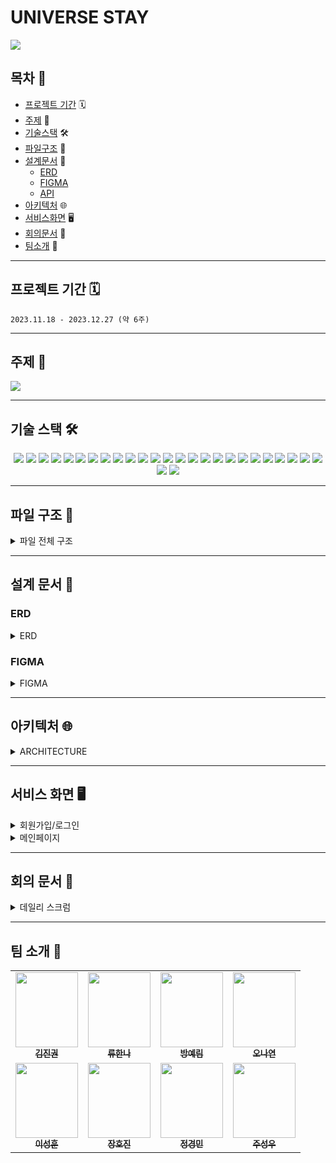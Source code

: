 # UNIVERSE STAY
<img src="https://github.com/GeumZzoks/universeStay/assets/105831341/91b1c18c-3dec-4138-8ad2-d7c5a1403db4">

## 목차 📜
 * [프로젝트 기간](#프로젝트기간) 🗓️
 * [주제](#주제) 📍
 * [기술스택](#기술스택) 🛠️ 
 * [파일구조](#파일구조) 💾
 * [설계문서](#설계문서) 📑
   * [ERD](#ERD)
   * [FIGMA](#FIGMA)
   * [API](#API)
 * [아키텍처](#아키텍처) 🌐
 * [서비스화면](#서비스화면) 🖥️
 * [회의문서](#회의문서) 📝
 * [팀소개](#팀소개) 🩷

---
## 프로젝트 기간 🗓️
`2023.11.18 - 2023.12.27 (약 6주)`

---
## 주제 📍
<img src="https://github.com/GeumZzoks/universeStay/assets/105831341/76e593a7-40a6-4c19-9b14-78f569d226e4">

---
## 기술 스택 🛠️
<div align=center>

  <img src="https://img.shields.io/badge/-Java-007396?style=flat-square&logo=java&logoColor=white">
  <img src="https://img.shields.io/badge/spring-6DB33F?style=flat-square&logo=spring&logoColor=white">
  <img src="https://img.shields.io/badge/-Notion-000000?style=flat-square&logo=notion&logoColor=white">
  <img src="https://img.shields.io/badge/-Figma-F24E1E?style=flat-square&logo=figma&logoColor=white">
  <img src="https://img.shields.io/badge/-IntelliJ_IDEA-000000?style=flat-square&logo=intellij-idea&logoColor=white">
  <img src="https://img.shields.io/badge/-VSCode-007ACC?style=flat-square&logo=visual-studio-code&logoColor=white">
  <img src="https://img.shields.io/badge/-MySQL-4479A1?style=flat-square&logo=mysql&logoColor=white">
  <img src="https://img.shields.io/badge/-WebSocket-00BFFF?style=flat-square">
  <img src="https://img.shields.io/badge/-Stomp-008000?style=flat-square">
  <img src="https://img.shields.io/badge/-AWS_EC2-232F3E?style=flat-square&logo=amazon-aws&logoColor=white">
  <img src="https://img.shields.io/badge/-AWS_S3-569A31?style=flat-square&logo=amazon-s3&logoColor=white">
  <img src="https://img.shields.io/badge/-Lambda-FF9900?style=flat-square">
  <img src="https://img.shields.io/badge/apache tomcat-F8DC75?style=flat-square&logo=apachetomcat&logoColor=white">
  <img src="https://img.shields.io/badge/html5-E34F26?style=flat-square&logo=html5&logoColor=white"> 
  <img src="https://img.shields.io/badge/css-1572B6?style=flat-square&logo=css3&logoColor=white"> 
  <img src="https://img.shields.io/badge/javascript-F7DF1E?style=flat-square&logo=javascript&logoColor=black"> 
  <img src="https://img.shields.io/badge/jquery-0769AD?style=flat-square&logo=jquery&logoColor=white">
  <img src="https://img.shields.io/badge/github-181717?style=flat-square&logo=github&logoColor=white">
  <img src="https://img.shields.io/badge/git-F05032?style=flat-square&logo=git&logoColor=white">
  <img src="https://img.shields.io/badge/apachemaven-C71A36?style=flat-square&logo=apachemaven&logoColor=white">
  <img src="https://img.shields.io/badge/mybatis-000000?style=flat-square&logo=mybatis&logoColor=white">
  <img src="https://img.shields.io/badge/JSP-008FC7?style=flat-square&logo=JSP&logoColor=white">
  <img src="https://img.shields.io/badge/KakaoApi-FFCD00?style=flat-square&logo=Kakao&logoColor=white">
  <img src="https://img.shields.io/badge/GoogleApi-4285F4?style=flat-square&logo=Google&logoColor=white">
  <img src="https://img.shields.io/badge/Spring Quartz-6DB33F?style=flat-square&logo=springquartz&logoColor=white">
  <img src="https://img.shields.io/badge/amazonaws-232F3E?style=flat-square&logo=amazonaws&logoColor=white">
  <img src="https://img.shields.io/badge/discord-5865F2?style=flat-square&logo=Discord&logoColor=white">
</div>


---
## 파일 구조 💾
<details>
<summary>파일 전체 구조</summary>
<div markdown="1">

```
📦src
 ┣ 📂main
 ┃ ┣ 📂java
 ┃ ┃ ┗ 📂com
 ┃ ┃ ┃ ┗ 📂universestay
 ┃ ┃ ┃ ┃ ┗ 📂project
 ┃ ┃ ┃ ┃ ┃ ┣ 📂admin
 ┃ ┃ ┃ ┃ ┃ ┃ ┣ 📂controller
 ┃ ┃ ┃ ┃ ┃ ┃ ┃ ┣ 📜CouponController.java
 ┃ ┃ ┃ ┃ ┃ ┃ ┃ ┣ 📜DashBoardController.java
 ┃ ┃ ┃ ┃ ┃ ┃ ┃ ┣ 📜EventController.java
 ┃ ┃ ┃ ┃ ┃ ┃ ┃ ┣ 📜HostingManagementController.java
 ┃ ┃ ┃ ┃ ┃ ┃ ┃ ┣ 📜LoginController.java
 ┃ ┃ ┃ ┃ ┃ ┃ ┃ ┣ 📜NoticeController.java
 ┃ ┃ ┃ ┃ ┃ ┃ ┃ ┣ 📜RegisterController.java
 ┃ ┃ ┃ ┃ ┃ ┃ ┃ ┗ 📜UserManagementController.java
 ┃ ┃ ┃ ┃ ┃ ┃ ┣ 📂dao
 ┃ ┃ ┃ ┃ ┃ ┃ ┃ ┣ 📜CouponDao.java
 ┃ ┃ ┃ ┃ ┃ ┃ ┃ ┣ 📜CouponDaoImpl.java
 ┃ ┃ ┃ ┃ ┃ ┃ ┃ ┣ 📜DashBoardDao.java
 ┃ ┃ ┃ ┃ ┃ ┃ ┃ ┣ 📜DashBoardDaoImpl.java
 ┃ ┃ ┃ ┃ ┃ ┃ ┃ ┣ 📜EventDao.java
 ┃ ┃ ┃ ┃ ┃ ┃ ┃ ┣ 📜EventDaoImpl.java
 ┃ ┃ ┃ ┃ ┃ ┃ ┃ ┣ 📜HostingManagementDao.java
 ┃ ┃ ┃ ┃ ┃ ┃ ┃ ┣ 📜HostingManagementDaoImpl.java
 ┃ ┃ ┃ ┃ ┃ ┃ ┃ ┣ 📜LoginAdminDao.java
 ┃ ┃ ┃ ┃ ┃ ┃ ┃ ┣ 📜LoginAdminDaoImpl.java
 ┃ ┃ ┃ ┃ ┃ ┃ ┃ ┣ 📜NoticeDao.java
 ┃ ┃ ┃ ┃ ┃ ┃ ┃ ┣ 📜NoticeDaoImpl.java
 ┃ ┃ ┃ ┃ ┃ ┃ ┃ ┣ 📜RegisterDao.java
 ┃ ┃ ┃ ┃ ┃ ┃ ┃ ┣ 📜RegisterDaoImpl.java
 ┃ ┃ ┃ ┃ ┃ ┃ ┃ ┣ 📜ReservationToEmailJobDao.java
 ┃ ┃ ┃ ┃ ┃ ┃ ┃ ┣ 📜ReservationToEmailJobDaoImpl.java
 ┃ ┃ ┃ ┃ ┃ ┃ ┃ ┣ 📜UserManagementDao.java
 ┃ ┃ ┃ ┃ ┃ ┃ ┃ ┗ 📜UserManagementDaoImpl.java
 ┃ ┃ ┃ ┃ ┃ ┃ ┣ 📂dto
 ┃ ┃ ┃ ┃ ┃ ┃ ┃ ┣ 📜AdminDto.java
 ┃ ┃ ┃ ┃ ┃ ┃ ┃ ┣ 📜CouponDto.java
 ┃ ┃ ┃ ┃ ┃ ┃ ┃ ┣ 📜EventDto.java
 ┃ ┃ ┃ ┃ ┃ ┃ ┃ ┣ 📜EventImgDto.java
 ┃ ┃ ┃ ┃ ┃ ┃ ┃ ┣ 📜HostingManagementDto.java
 ┃ ┃ ┃ ┃ ┃ ┃ ┃ ┣ 📜NoticeDto.java
 ┃ ┃ ┃ ┃ ┃ ┃ ┃ ┣ 📜NoticePageHandler.java
 ┃ ┃ ┃ ┃ ┃ ┃ ┃ ┗ 📜ReplyDto.java
 ┃ ┃ ┃ ┃ ┃ ┃ ┗ 📂service
 ┃ ┃ ┃ ┃ ┃ ┃ ┃ ┣ 📜ChangeBookingStatusJob.java
 ┃ ┃ ┃ ┃ ┃ ┃ ┃ ┣ 📜CouponService.java
 ┃ ┃ ┃ ┃ ┃ ┃ ┃ ┣ 📜CouponServiceImpl.java
 ┃ ┃ ┃ ┃ ┃ ┃ ┃ ┣ 📜DashBoardService.java
 ┃ ┃ ┃ ┃ ┃ ┃ ┃ ┣ 📜DashBoardServiceImpl.java
 ┃ ┃ ┃ ┃ ┃ ┃ ┃ ┣ 📜EventService.java
 ┃ ┃ ┃ ┃ ┃ ┃ ┃ ┣ 📜EventServiceImpl.java
 ┃ ┃ ┃ ┃ ┃ ┃ ┃ ┣ 📜HostingManagementService.java
 ┃ ┃ ┃ ┃ ┃ ┃ ┃ ┣ 📜HostingManagementServiceImpl.java
 ┃ ┃ ┃ ┃ ┃ ┃ ┃ ┣ 📜LoginAdminService.java
 ┃ ┃ ┃ ┃ ┃ ┃ ┃ ┣ 📜LoginAdminServiceImpl.java
 ┃ ┃ ┃ ┃ ┃ ┃ ┃ ┣ 📜NoticeService.java
 ┃ ┃ ┃ ┃ ┃ ┃ ┃ ┣ 📜NoticeServiceImpl.java
 ┃ ┃ ┃ ┃ ┃ ┃ ┃ ┣ 📜RegisterService.java
 ┃ ┃ ┃ ┃ ┃ ┃ ┃ ┣ 📜RegisterServiceImpl.java
 ┃ ┃ ┃ ┃ ┃ ┃ ┃ ┣ 📜ReservationAlertService.java
 ┃ ┃ ┃ ┃ ┃ ┃ ┃ ┣ 📜ReservationAlertServiceImpl.java
 ┃ ┃ ┃ ┃ ┃ ┃ ┃ ┣ 📜ReservationToEmailJob.java
 ┃ ┃ ┃ ┃ ┃ ┃ ┃ ┣ 📜UserManagementService.java
 ┃ ┃ ┃ ┃ ┃ ┃ ┃ ┗ 📜UserManagementServiceImpl.java
 ┃ ┃ ┃ ┃ ┃ ┣ 📂chat
 ┃ ┃ ┃ ┃ ┃ ┃ ┣ 📂config
 ┃ ┃ ┃ ┃ ┃ ┃ ┃ ┗ 📜WebSocketConfig.java
 ┃ ┃ ┃ ┃ ┃ ┃ ┣ 📂controller
 ┃ ┃ ┃ ┃ ┃ ┃ ┃ ┣ 📜ChattingController.java
 ┃ ┃ ┃ ┃ ┃ ┃ ┃ ┗ 📜ChattingRoomController.java
 ┃ ┃ ┃ ┃ ┃ ┃ ┣ 📂dao
 ┃ ┃ ┃ ┃ ┃ ┃ ┃ ┣ 📜ChatMessageDao.java
 ┃ ┃ ┃ ┃ ┃ ┃ ┃ ┣ 📜ChatMessageDaoImpl.java
 ┃ ┃ ┃ ┃ ┃ ┃ ┃ ┣ 📜ChatRoomDao.java
 ┃ ┃ ┃ ┃ ┃ ┃ ┃ ┗ 📜ChatRoomDaoImpl.java
 ┃ ┃ ┃ ┃ ┃ ┃ ┗ 📂service
 ┃ ┃ ┃ ┃ ┃ ┃ ┃ ┣ 📜ChatMessageService.java
 ┃ ┃ ┃ ┃ ┃ ┃ ┃ ┣ 📜ChatMessageServiceImpl.java
 ┃ ┃ ┃ ┃ ┃ ┃ ┃ ┣ 📜ChatRoomService.java
 ┃ ┃ ┃ ┃ ┃ ┃ ┃ ┗ 📜ChatRoomServiceImpl.java
 ┃ ┃ ┃ ┃ ┃ ┣ 📂common
 ┃ ┃ ┃ ┃ ┃ ┃ ┣ 📂S3
 ┃ ┃ ┃ ┃ ┃ ┃ ┃ ┣ 📜AwsS3ImgUploaderService.java
 ┃ ┃ ┃ ┃ ┃ ┃ ┃ ┗ 📜S3Config.java
 ┃ ┃ ┃ ┃ ┃ ┃ ┣ 📂config
 ┃ ┃ ┃ ┃ ┃ ┃ ┃ ┣ 📜QuartzConfig.java
 ┃ ┃ ┃ ┃ ┃ ┃ ┃ ┗ 📜QuartzJobFactory.java
 ┃ ┃ ┃ ┃ ┃ ┃ ┣ 📂exception
 ┃ ┃ ┃ ┃ ┃ ┃ ┃ ┣ 📜CommonException.java
 ┃ ┃ ┃ ┃ ┃ ┃ ┃ ┗ 📜StatusCode.java
 ┃ ┃ ┃ ┃ ┃ ┃ ┣ 📜MainSearchCondition.java
 ┃ ┃ ┃ ┃ ┃ ┃ ┣ 📜PageHandler.java
 ┃ ┃ ┃ ┃ ┃ ┃ ┣ 📜SearchCondition.java
 ┃ ┃ ┃ ┃ ┃ ┃ ┗ 📜Uuid.java
 ┃ ┃ ┃ ┃ ┃ ┣ 📂docs
 ┃ ┃ ┃ ┃ ┃ ┃ ┣ 📜SwaggerConfig.java
 ┃ ┃ ┃ ┃ ┃ ┃ ┣ 📜SwaggerTestController.java
 ┃ ┃ ┃ ┃ ┃ ┃ ┗ 📜SwaggerTestModel.java
 ┃ ┃ ┃ ┃ ┃ ┣ 📂dto
 ┃ ┃ ┃ ┃ ┃ ┃ ┣ 📜AddressDto.java
 ┃ ┃ ┃ ┃ ┃ ┃ ┣ 📜AlertDto.java
 ┃ ┃ ┃ ┃ ┃ ┃ ┣ 📜AlertRuleDto.java
 ┃ ┃ ┃ ┃ ┃ ┃ ┣ 📜ChattingMessageDto.java
 ┃ ┃ ┃ ┃ ┃ ┃ ┣ 📜ChattingRoomDto.java
 ┃ ┃ ┃ ┃ ┃ ┃ ┣ 📜CommonStatusDto.java
 ┃ ┃ ┃ ┃ ┃ ┃ ┣ 📜RefundDto.java
 ┃ ┃ ┃ ┃ ┃ ┃ ┗ 📜ViewDto.java
 ┃ ┃ ┃ ┃ ┃ ┣ 📂filter
 ┃ ┃ ┃ ┃ ┃ ┃ ┣ 📜AdminFilter.java
 ┃ ┃ ┃ ┃ ┃ ┃ ┗ 📜UserFilter.java
 ┃ ┃ ┃ ┃ ┃ ┣ 📂inquiry
 ┃ ┃ ┃ ┃ ┃ ┃ ┣ 📂controller
 ┃ ┃ ┃ ┃ ┃ ┃ ┃ ┣ 📜AdminInquiryController.java
 ┃ ┃ ┃ ┃ ┃ ┃ ┃ ┣ 📜InquiryChattingController.java
 ┃ ┃ ┃ ┃ ┃ ┃ ┃ ┗ 📜UserInquiryController.java
 ┃ ┃ ┃ ┃ ┃ ┃ ┣ 📂dao
 ┃ ┃ ┃ ┃ ┃ ┃ ┃ ┣ 📜AdminInquiryDao.java
 ┃ ┃ ┃ ┃ ┃ ┃ ┃ ┣ 📜AdminInquiryDaoImpl.java
 ┃ ┃ ┃ ┃ ┃ ┃ ┃ ┣ 📜UserInquiryDao.java
 ┃ ┃ ┃ ┃ ┃ ┃ ┃ ┗ 📜UserInquiryDaoImpl.java
 ┃ ┃ ┃ ┃ ┃ ┃ ┣ 📂dto
 ┃ ┃ ┃ ┃ ┃ ┃ ┃ ┣ 📜InquiryChattingMessageDto.java
 ┃ ┃ ┃ ┃ ┃ ┃ ┃ ┗ 📜InquiryChattingRoomDto.java
 ┃ ┃ ┃ ┃ ┃ ┃ ┗ 📂service
 ┃ ┃ ┃ ┃ ┃ ┃ ┃ ┣ 📜AdminInquiryService.java
 ┃ ┃ ┃ ┃ ┃ ┃ ┃ ┣ 📜AdminInquiryServiceImpl.java
 ┃ ┃ ┃ ┃ ┃ ┃ ┃ ┣ 📜UserInquiryService.java
 ┃ ┃ ┃ ┃ ┃ ┃ ┃ ┗ 📜UserInquiryServiceImpl.java
 ┃ ┃ ┃ ┃ ┃ ┣ 📂main
 ┃ ┃ ┃ ┃ ┃ ┃ ┗ 📂controller
 ┃ ┃ ┃ ┃ ┃ ┃ ┃ ┣ 📜MainController.java
 ┃ ┃ ┃ ┃ ┃ ┃ ┃ ┣ 📜MainEventController.java
 ┃ ┃ ┃ ┃ ┃ ┃ ┃ ┗ 📜MainNoticeController.java
 ┃ ┃ ┃ ┃ ┃ ┣ 📂oauth
 ┃ ┃ ┃ ┃ ┃ ┃ ┣ 📂common
 ┃ ┃ ┃ ┃ ┃ ┃ ┃ ┗ 📜MsgEntity.java
 ┃ ┃ ┃ ┃ ┃ ┃ ┣ 📂controller
 ┃ ┃ ┃ ┃ ┃ ┃ ┃ ┗ 📜OauthLoginController.java
 ┃ ┃ ┃ ┃ ┃ ┃ ┣ 📂dto
 ┃ ┃ ┃ ┃ ┃ ┃ ┃ ┣ 📂google
 ┃ ┃ ┃ ┃ ┃ ┃ ┃ ┃ ┣ 📜GoogleInfResponseDto.java
 ┃ ┃ ┃ ┃ ┃ ┃ ┃ ┃ ┣ 📜GoogleRequestDto.java
 ┃ ┃ ┃ ┃ ┃ ┃ ┃ ┃ ┗ 📜GoogleResponseDto.java
 ┃ ┃ ┃ ┃ ┃ ┃ ┃ ┗ 📂kakao
 ┃ ┃ ┃ ┃ ┃ ┃ ┃ ┃ ┗ 📜KakaoDTO.java
 ┃ ┃ ┃ ┃ ┃ ┃ ┗ 📂service
 ┃ ┃ ┃ ┃ ┃ ┃ ┃ ┣ 📜GoogleLoginService.java
 ┃ ┃ ┃ ┃ ┃ ┃ ┃ ┗ 📜KakaoLoginService.java
 ┃ ┃ ┃ ┃ ┃ ┣ 📂payment
 ┃ ┃ ┃ ┃ ┃ ┃ ┣ 📂controller
 ┃ ┃ ┃ ┃ ┃ ┃ ┃ ┗ 📜PaymentController.java
 ┃ ┃ ┃ ┃ ┃ ┃ ┣ 📂dao
 ┃ ┃ ┃ ┃ ┃ ┃ ┃ ┣ 📜PaymentDao.java
 ┃ ┃ ┃ ┃ ┃ ┃ ┃ ┗ 📜PaymentDaoImpl.java
 ┃ ┃ ┃ ┃ ┃ ┃ ┣ 📂dto
 ┃ ┃ ┃ ┃ ┃ ┃ ┃ ┗ 📜PaymentDto.java
 ┃ ┃ ┃ ┃ ┃ ┃ ┗ 📂service
 ┃ ┃ ┃ ┃ ┃ ┃ ┃ ┣ 📜PaymentService.java
 ┃ ┃ ┃ ┃ ┃ ┃ ┃ ┗ 📜PaymentServiceImpl.java
 ┃ ┃ ┃ ┃ ┃ ┣ 📂review
 ┃ ┃ ┃ ┃ ┃ ┃ ┣ 📂controller
 ┃ ┃ ┃ ┃ ┃ ┃ ┃ ┗ 📜RoomReviewController.java
 ┃ ┃ ┃ ┃ ┃ ┃ ┣ 📂dao
 ┃ ┃ ┃ ┃ ┃ ┃ ┃ ┣ 📜RoomReviewDao.java
 ┃ ┃ ┃ ┃ ┃ ┃ ┃ ┗ 📜RoomReviewDaoImpl.java
 ┃ ┃ ┃ ┃ ┃ ┃ ┣ 📂dto
 ┃ ┃ ┃ ┃ ┃ ┃ ┃ ┗ 📜RoomReviewDto.java
 ┃ ┃ ┃ ┃ ┃ ┃ ┗ 📂service
 ┃ ┃ ┃ ┃ ┃ ┃ ┃ ┣ 📜RoomReviewService.java
 ┃ ┃ ┃ ┃ ┃ ┃ ┃ ┗ 📜RoomReviewServiceImpl.java
 ┃ ┃ ┃ ┃ ┃ ┣ 📂room
 ┃ ┃ ┃ ┃ ┃ ┃ ┣ 📂controller
 ┃ ┃ ┃ ┃ ┃ ┃ ┃ ┣ 📜BookingRoomController.java
 ┃ ┃ ┃ ┃ ┃ ┃ ┃ ┗ 📜RoomController.java
 ┃ ┃ ┃ ┃ ┃ ┃ ┣ 📂dao
 ┃ ┃ ┃ ┃ ┃ ┃ ┃ ┣ 📜BookDao.java
 ┃ ┃ ┃ ┃ ┃ ┃ ┃ ┣ 📜BookDaoImpl.java
 ┃ ┃ ┃ ┃ ┃ ┃ ┃ ┣ 📜RoomAmenityDao.java
 ┃ ┃ ┃ ┃ ┃ ┃ ┃ ┣ 📜RoomAmenityDaoImpl.java
 ┃ ┃ ┃ ┃ ┃ ┃ ┃ ┣ 📜RoomDao.java
 ┃ ┃ ┃ ┃ ┃ ┃ ┃ ┣ 📜RoomDaoImpl.java
 ┃ ┃ ┃ ┃ ┃ ┃ ┃ ┣ 📜RoomViewDao.java
 ┃ ┃ ┃ ┃ ┃ ┃ ┃ ┗ 📜RoomViewDaoImpl.java
 ┃ ┃ ┃ ┃ ┃ ┃ ┣ 📂dto
 ┃ ┃ ┃ ┃ ┃ ┃ ┃ ┣ 📜RoomAmenityDto.java
 ┃ ┃ ┃ ┃ ┃ ┃ ┃ ┣ 📜RoomDto.java
 ┃ ┃ ┃ ┃ ┃ ┃ ┃ ┣ 📜RoomImgDto.java
 ┃ ┃ ┃ ┃ ┃ ┃ ┃ ┣ 📜RoomManagementDto.java
 ┃ ┃ ┃ ┃ ┃ ┃ ┃ ┣ 📜RoomPhotoDto.java
 ┃ ┃ ┃ ┃ ┃ ┃ ┃ ┣ 📜RoomViewDto.java
 ┃ ┃ ┃ ┃ ┃ ┃ ┃ ┗ 📜SendEmailBookInfoDto.java
 ┃ ┃ ┃ ┃ ┃ ┃ ┗ 📂service
 ┃ ┃ ┃ ┃ ┃ ┃ ┃ ┣ 📜BookService.java
 ┃ ┃ ┃ ┃ ┃ ┃ ┃ ┣ 📜BookServiceImpl.java
 ┃ ┃ ┃ ┃ ┃ ┃ ┃ ┣ 📜BookShareMailSendService.java
 ┃ ┃ ┃ ┃ ┃ ┃ ┃ ┣ 📜RoomAmenityService.java
 ┃ ┃ ┃ ┃ ┃ ┃ ┃ ┣ 📜RoomAmenityServiceImpl.java
 ┃ ┃ ┃ ┃ ┃ ┃ ┃ ┣ 📜RoomService.java
 ┃ ┃ ┃ ┃ ┃ ┃ ┃ ┣ 📜RoomServiceImpl.java
 ┃ ┃ ┃ ┃ ┃ ┃ ┃ ┣ 📜RoomViewService.java
 ┃ ┃ ┃ ┃ ┃ ┃ ┃ ┗ 📜RoomViewServiceImpl.java
 ┃ ┃ ┃ ┃ ┃ ┗ 📂user
 ┃ ┃ ┃ ┃ ┃ ┃ ┣ 📂config
 ┃ ┃ ┃ ┃ ┃ ┃ ┣ 📂controller
 ┃ ┃ ┃ ┃ ┃ ┃ ┃ ┣ 📜HostBookingManagementController.java
 ┃ ┃ ┃ ┃ ┃ ┃ ┃ ┣ 📜JoinController.java
 ┃ ┃ ┃ ┃ ┃ ┃ ┃ ┣ 📜MyBookingController.java
 ┃ ┃ ┃ ┃ ┃ ┃ ┃ ┣ 📜UserCouponController.java
 ┃ ┃ ┃ ┃ ┃ ┃ ┃ ┣ 📜UserInfoController.java
 ┃ ┃ ┃ ┃ ┃ ┃ ┃ ┣ 📜UserInquiryController.java
 ┃ ┃ ┃ ┃ ┃ ┃ ┃ ┣ 📜UserLoginController.java
 ┃ ┃ ┃ ┃ ┃ ┃ ┃ ┣ 📜UserLogoutController.java
 ┃ ┃ ┃ ┃ ┃ ┃ ┃ ┣ 📜UserWithdrawalController.java
 ┃ ┃ ┃ ┃ ┃ ┃ ┃ ┗ 📜WishListController.java
 ┃ ┃ ┃ ┃ ┃ ┃ ┣ 📂dao
 ┃ ┃ ┃ ┃ ┃ ┃ ┃ ┣ 📜HostBookingManagementDao.java
 ┃ ┃ ┃ ┃ ┃ ┃ ┃ ┣ 📜HostBookingManagementDaoImpl.java
 ┃ ┃ ┃ ┃ ┃ ┃ ┃ ┣ 📜MyBookingDao.java
 ┃ ┃ ┃ ┃ ┃ ┃ ┃ ┣ 📜MyBookingDaoImpl.java
 ┃ ┃ ┃ ┃ ┃ ┃ ┃ ┣ 📜ProfileImgDao.java
 ┃ ┃ ┃ ┃ ┃ ┃ ┃ ┣ 📜ProfileImgDaoImpl.java
 ┃ ┃ ┃ ┃ ┃ ┃ ┃ ┣ 📜UserCouponDao.java
 ┃ ┃ ┃ ┃ ┃ ┃ ┃ ┣ 📜UserCouponDaoImpl.java
 ┃ ┃ ┃ ┃ ┃ ┃ ┃ ┣ 📜UserInfoDao.java
 ┃ ┃ ┃ ┃ ┃ ┃ ┃ ┣ 📜UserInfoDaoImpl.java
 ┃ ┃ ┃ ┃ ┃ ┃ ┃ ┣ 📜UserJoinDao.java
 ┃ ┃ ┃ ┃ ┃ ┃ ┃ ┣ 📜UserJoinDaoImpl.java
 ┃ ┃ ┃ ┃ ┃ ┃ ┃ ┣ 📜UserLoginDao.java
 ┃ ┃ ┃ ┃ ┃ ┃ ┃ ┣ 📜UserLoginDaoImpl.java
 ┃ ┃ ┃ ┃ ┃ ┃ ┃ ┣ 📜UserWithdrawalDao.java
 ┃ ┃ ┃ ┃ ┃ ┃ ┃ ┣ 📜UserWithdrawalDaoImpl.java
 ┃ ┃ ┃ ┃ ┃ ┃ ┃ ┣ 📜WishListDao.java
 ┃ ┃ ┃ ┃ ┃ ┃ ┃ ┗ 📜WishListDaoImpl.java
 ┃ ┃ ┃ ┃ ┃ ┃ ┣ 📂dto
 ┃ ┃ ┃ ┃ ┃ ┃ ┃ ┣ 📜BookingDto.java
 ┃ ┃ ┃ ┃ ┃ ┃ ┃ ┣ 📜CardDto.java
 ┃ ┃ ┃ ┃ ┃ ┃ ┃ ┣ 📜OAuthDto.java
 ┃ ┃ ┃ ┃ ┃ ┃ ┃ ┣ 📜ProfileImgDto.java
 ┃ ┃ ┃ ┃ ┃ ┃ ┃ ┣ 📜UserCouponDto.java
 ┃ ┃ ┃ ┃ ┃ ┃ ┃ ┣ 📜UserDto.java
 ┃ ┃ ┃ ┃ ┃ ┃ ┃ ┗ 📜WishListDto.java
 ┃ ┃ ┃ ┃ ┃ ┃ ┗ 📂service
 ┃ ┃ ┃ ┃ ┃ ┃ ┃ ┣ 📜HostBookingManagementService.java
 ┃ ┃ ┃ ┃ ┃ ┃ ┃ ┣ 📜HostBookingManagementServiceImpl.java
 ┃ ┃ ┃ ┃ ┃ ┃ ┃ ┣ 📜JoinService.java
 ┃ ┃ ┃ ┃ ┃ ┃ ┃ ┣ 📜JoinServiceImpl.java
 ┃ ┃ ┃ ┃ ┃ ┃ ┃ ┣ 📜MailSendService.java
 ┃ ┃ ┃ ┃ ┃ ┃ ┃ ┣ 📜MyBookingService.java
 ┃ ┃ ┃ ┃ ┃ ┃ ┃ ┣ 📜MyBookingServiceImpl.java
 ┃ ┃ ┃ ┃ ┃ ┃ ┃ ┣ 📜PasswordEncryption.java
 ┃ ┃ ┃ ┃ ┃ ┃ ┃ ┣ 📜ProfileImgService.java
 ┃ ┃ ┃ ┃ ┃ ┃ ┃ ┣ 📜ProfileImgServiceImpl.java
 ┃ ┃ ┃ ┃ ┃ ┃ ┃ ┣ 📜RedisUtil.java
 ┃ ┃ ┃ ┃ ┃ ┃ ┃ ┣ 📜UserCouponService.java
 ┃ ┃ ┃ ┃ ┃ ┃ ┃ ┣ 📜UserCouponServiceImpl.java
 ┃ ┃ ┃ ┃ ┃ ┃ ┃ ┣ 📜UserInfoService.java
 ┃ ┃ ┃ ┃ ┃ ┃ ┃ ┣ 📜UserInfoServiceImpl.java
 ┃ ┃ ┃ ┃ ┃ ┃ ┃ ┣ 📜UserLoginService.java
 ┃ ┃ ┃ ┃ ┃ ┃ ┃ ┣ 📜UserLoginServiceImpl.java
 ┃ ┃ ┃ ┃ ┃ ┃ ┃ ┣ 📜UserWithdrawalService.java
 ┃ ┃ ┃ ┃ ┃ ┃ ┃ ┣ 📜UserWithdrawalServiceImpl.java
 ┃ ┃ ┃ ┃ ┃ ┃ ┃ ┣ 📜WishListService.java
 ┃ ┃ ┃ ┃ ┃ ┃ ┃ ┗ 📜WishListServiceImpl.java
 ┃ ┣ 📂resources
 ┃ ┃ ┣ 📂config
 ┃ ┃ ┃ ┣ 📜env.properties
 ┃ ┃ ┃ ┗ 📜oauth.properties
 ┃ ┃ ┣ 📂mybatis
 ┃ ┃ ┃ ┣ 📂mapper
 ┃ ┃ ┃ ┃ ┣ 📂admin
 ┃ ┃ ┃ ┃ ┃ ┣ 📜EventMapper.xml
 ┃ ┃ ┃ ┃ ┃ ┣ 📜HostingManagementMapper.xml
 ┃ ┃ ┃ ┃ ┃ ┣ 📜couponMapper.xml
 ┃ ┃ ┃ ┃ ┃ ┣ 📜dashBoardMapper.xml
 ┃ ┃ ┃ ┃ ┃ ┣ 📜loginMapper.xml
 ┃ ┃ ┃ ┃ ┃ ┣ 📜noticeMapper.xml
 ┃ ┃ ┃ ┃ ┃ ┣ 📜registerMapper.xml
 ┃ ┃ ┃ ┃ ┃ ┣ 📜reservationToEmailJobMapper.xml
 ┃ ┃ ┃ ┃ ┃ ┗ 📜userManagementMapper.xml
 ┃ ┃ ┃ ┃ ┣ 📂chat
 ┃ ┃ ┃ ┃ ┃ ┣ 📜chatMessageMapper.xml
 ┃ ┃ ┃ ┃ ┃ ┗ 📜chatRoomMapper.xml
 ┃ ┃ ┃ ┃ ┣ 📂inquiry
 ┃ ┃ ┃ ┃ ┃ ┣ 📜AdminInquiryMapper.xml
 ┃ ┃ ┃ ┃ ┃ ┗ 📜UserInquiryMapper.xml
 ┃ ┃ ┃ ┃ ┣ 📂payment
 ┃ ┃ ┃ ┃ ┃ ┗ 📜paymentMapper.xml
 ┃ ┃ ┃ ┃ ┣ 📂review
 ┃ ┃ ┃ ┃ ┃ ┗ 📜roomReviewMapper.xml
 ┃ ┃ ┃ ┃ ┣ 📂room
 ┃ ┃ ┃ ┃ ┃ ┣ 📜bookRoomMapper.xml
 ┃ ┃ ┃ ┃ ┃ ┣ 📜roomAmenityMapper.xml
 ┃ ┃ ┃ ┃ ┃ ┣ 📜roomMapper.xml
 ┃ ┃ ┃ ┃ ┃ ┗ 📜roomViewMapper.xml
 ┃ ┃ ┃ ┃ ┗ 📂user
 ┃ ┃ ┃ ┃ ┃ ┣ 📜UserJoinMapper.xml
 ┃ ┃ ┃ ┃ ┃ ┣ 📜hostBookingManagementMapper.xml
 ┃ ┃ ┃ ┃ ┃ ┣ 📜myBookingMapper.xml
 ┃ ┃ ┃ ┃ ┃ ┣ 📜profileImgUploadMapper.xml
 ┃ ┃ ┃ ┃ ┃ ┣ 📜userCouponMapper.xml
 ┃ ┃ ┃ ┃ ┃ ┣ 📜userInfoMapper.xml
 ┃ ┃ ┃ ┃ ┃ ┣ 📜userLoginMapper.xml
 ┃ ┃ ┃ ┃ ┃ ┣ 📜userWithdrawalMapper.xml
 ┃ ┃ ┃ ┃ ┃ ┗ 📜wishListMapper.xml
 ┃ ┃ ┃ ┗ 📜mybatis-config.xml
 ┃ ┃ ┣ 📜console-appender.xml
 ┃ ┃ ┣ 📜file-error-appender.xml
 ┃ ┃ ┣ 📜file-info-appender.xml
 ┃ ┃ ┣ 📜file-warn-appender.xml
 ┃ ┃ ┣ 📜log4jdbc.log4j2.properties
 ┃ ┃ ┣ 📜logback-dev.xml
 ┃ ┃ ┣ 📜logback-prod.xml
 ┃ ┃ ┗ 📜logback.xml
 ┃ ┣ 📂webapp
 ┃ ┃ ┣ 📂WEB-INF
 ┃ ┃ ┃ ┣ 📂spring
 ┃ ┃ ┃ ┃ ┣ 📂appServlet
 ┃ ┃ ┃ ┃ ┃ ┗ 📜servlet-context.xml
 ┃ ┃ ┃ ┃ ┗ 📜root-context.xml
 ┃ ┃ ┃ ┣ 📂views
 ┃ ┃ ┃ ┃ ┣ 📂admin
 ┃ ┃ ┃ ┃ ┃ ┣ 📜coupon.jsp
 ┃ ┃ ┃ ┃ ┃ ┣ 📜dashboard.jsp
 ┃ ┃ ┃ ┃ ┃ ┣ 📜event.jsp
 ┃ ┃ ┃ ┃ ┃ ┣ 📜eventInput.jsp
 ┃ ┃ ┃ ┃ ┃ ┣ 📜eventList.jsp
 ┃ ┃ ┃ ┃ ┃ ┣ 📜eventUpdate.jsp
 ┃ ┃ ┃ ┃ ┃ ┣ 📜hostingManagement.jsp
 ┃ ┃ ┃ ┃ ┃ ┣ 📜join.jsp
 ┃ ┃ ┃ ┃ ┃ ┣ 📜loginForm.jsp
 ┃ ┃ ┃ ┃ ┃ ┣ 📜notice.jsp
 ┃ ┃ ┃ ┃ ┃ ┣ 📜noticeInput.jsp
 ┃ ┃ ┃ ┃ ┃ ┣ 📜noticeList.jsp
 ┃ ┃ ┃ ┃ ┃ ┣ 📜noticeUpdate.jsp
 ┃ ┃ ┃ ┃ ┃ ┣ 📜userInfo.jsp
 ┃ ┃ ┃ ┃ ┃ ┗ 📜userList.jsp
 ┃ ┃ ┃ ┃ ┣ 📂chatting
 ┃ ┃ ┃ ┃ ┃ ┣ 📜chattingMessageList.jsp
 ┃ ┃ ┃ ┃ ┃ ┣ 📜chattingRoomList.jsp
 ┃ ┃ ┃ ┃ ┃ ┗ 📜contact_host.jsp
 ┃ ┃ ┃ ┃ ┣ 📂common
 ┃ ┃ ┃ ┃ ┃ ┣ 📂admin
 ┃ ┃ ┃ ┃ ┃ ┃ ┣ 📜footer.jsp
 ┃ ┃ ┃ ┃ ┃ ┃ ┣ 📜header.jsp
 ┃ ┃ ┃ ┃ ┃ ┃ ┗ 📜navigation.jsp
 ┃ ┃ ┃ ┃ ┃ ┗ 📂user
 ┃ ┃ ┃ ┃ ┃ ┃ ┣ 📜footer.jsp
 ┃ ┃ ┃ ┃ ┃ ┃ ┣ 📜footerNotFix.jsp
 ┃ ┃ ┃ ┃ ┃ ┃ ┣ 📜header.jsp
 ┃ ┃ ┃ ┃ ┃ ┃ ┣ 📜hostHeader.jsp
 ┃ ┃ ┃ ┃ ┃ ┃ ┗ 📜nav.jsp
 ┃ ┃ ┃ ┃ ┣ 📂inquiry
 ┃ ┃ ┃ ┃ ┃ ┣ 📜adminInquiry.jsp
 ┃ ┃ ┃ ┃ ┃ ┣ 📜oldInquiry.jsp
 ┃ ┃ ┃ ┃ ┃ ┣ 📜oldInquiryList.jsp
 ┃ ┃ ┃ ┃ ┃ ┗ 📜userInquiry.jsp
 ┃ ┃ ┃ ┃ ┣ 📂main
 ┃ ┃ ┃ ┃ ┃ ┣ 📜eventDetail.jsp
 ┃ ┃ ┃ ┃ ┃ ┣ 📜eventPage.jsp
 ┃ ┃ ┃ ┃ ┃ ┣ 📜main.jsp
 ┃ ┃ ┃ ┃ ┃ ┣ 📜noticeDetail.jsp
 ┃ ┃ ┃ ┃ ┃ ┗ 📜noticeList.jsp
 ┃ ┃ ┃ ┃ ┣ 📂review
 ┃ ┃ ┃ ┃ ┃ ┗ 📜userReviews.jsp
 ┃ ┃ ┃ ┃ ┣ 📂room
 ┃ ┃ ┃ ┃ ┃ ┣ 📜book.jsp
 ┃ ┃ ┃ ┃ ┃ ┣ 📜bookShare.jsp
 ┃ ┃ ┃ ┃ ┃ ┣ 📜management.jsp
 ┃ ┃ ┃ ┃ ┃ ┣ 📜modify.jsp
 ┃ ┃ ┃ ┃ ┃ ┣ 📜roomDetail.jsp
 ┃ ┃ ┃ ┃ ┃ ┣ 📜roomEnroll.jsp
 ┃ ┃ ┃ ┃ ┃ ┣ 📜roomPhotoEnroll.jsp
 ┃ ┃ ┃ ┃ ┃ ┣ 📜roomPhotoModify.jsp
 ┃ ┃ ┃ ┃ ┃ ┗ 📜roomReEnroll.jsp
 ┃ ┃ ┃ ┃ ┗ 📂user
 ┃ ┃ ┃ ┃ ┃ ┣ 📂myPage
 ┃ ┃ ┃ ┃ ┃ ┃ ┣ 📜coupon.jsp
 ┃ ┃ ┃ ┃ ┃ ┃ ┣ 📜hostBookingManagement.jsp
 ┃ ┃ ┃ ┃ ┃ ┃ ┣ 📜userInfo.jsp
 ┃ ┃ ┃ ┃ ┃ ┃ ┣ 📜wishList.jsp
 ┃ ┃ ┃ ┃ ┃ ┃ ┗ 📜withdrawal.jsp
 ┃ ┃ ┃ ┃ ┃ ┣ 📜join.jsp
 ┃ ┃ ┃ ┃ ┃ ┣ 📜joinOauth.jsp
 ┃ ┃ ┃ ┃ ┃ ┣ 📜loginForm.jsp
 ┃ ┃ ┃ ┃ ┃ ┗ 📜myBookings.jsp
 ┃ ┃ ┃ ┗ 📜web.xml
 ┃ ┃ ┣ 📂resources
 ┃ ┃ ┃ ┣ 📂css
 ┃ ┃ ┃ ┃ ┗ 📜.DS_Store
 ┃ ┃ ┃ ┣ 📂css2
 ┃ ┃ ┃ ┃ ┣ 📂components
 ┃ ┃ ┃ ┃ ┃ ┣ 📂admin
 ┃ ┃ ┃ ┃ ┃ ┃ ┣ 📜footer.css
 ┃ ┃ ┃ ┃ ┃ ┃ ┣ 📜header.css
 ┃ ┃ ┃ ┃ ┃ ┃ ┗ 📜navigation.css
 ┃ ┃ ┃ ┃ ┃ ┗ 📂user
 ┃ ┃ ┃ ┃ ┃ ┃ ┣ 📜footer.css
 ┃ ┃ ┃ ┃ ┃ ┃ ┣ 📜footerNotFix.css
 ┃ ┃ ┃ ┃ ┃ ┃ ┣ 📜header.css
 ┃ ┃ ┃ ┃ ┃ ┃ ┗ 📜nav.css
 ┃ ┃ ┃ ┃ ┣ 📂screens
 ┃ ┃ ┃ ┃ ┃ ┣ 📂admin
 ┃ ┃ ┃ ┃ ┃ ┃ ┣ 📜coupon.css
 ┃ ┃ ┃ ┃ ┃ ┃ ┣ 📜dashboard.css
 ┃ ┃ ┃ ┃ ┃ ┃ ┣ 📜event.css
 ┃ ┃ ┃ ┃ ┃ ┃ ┣ 📜hostingManagement.css
 ┃ ┃ ┃ ┃ ┃ ┃ ┣ 📜loginForm.css
 ┃ ┃ ┃ ┃ ┃ ┃ ┣ 📜notice_media.css
 ┃ ┃ ┃ ┃ ┃ ┃ ┣ 📜notice_style.css
 ┃ ┃ ┃ ┃ ┃ ┃ ┗ 📜register.css
 ┃ ┃ ┃ ┃ ┃ ┣ 📂room
 ┃ ┃ ┃ ┃ ┃ ┃ ┣ 📜book.css
 ┃ ┃ ┃ ┃ ┃ ┃ ┣ 📜bookShare.css
 ┃ ┃ ┃ ┃ ┃ ┃ ┣ 📜roomDetail.css
 ┃ ┃ ┃ ┃ ┃ ┃ ┣ 📜roomEnroll.css
 ┃ ┃ ┃ ┃ ┃ ┃ ┗ 📜roomManagement.css
 ┃ ┃ ┃ ┃ ┃ ┗ 📂user
 ┃ ┃ ┃ ┃ ┃ ┃ ┣ 📜eventDetail.css
 ┃ ┃ ┃ ┃ ┃ ┃ ┣ 📜eventPage.css
 ┃ ┃ ┃ ┃ ┃ ┃ ┣ 📜join.css
 ┃ ┃ ┃ ┃ ┃ ┃ ┣ 📜login.css
 ┃ ┃ ┃ ┃ ┃ ┃ ┣ 📜main.css
 ┃ ┃ ┃ ┃ ┃ ┃ ┣ 📜myBookings.css
 ┃ ┃ ┃ ┃ ┃ ┃ ┣ 📜myCoupon.css
 ┃ ┃ ┃ ┃ ┃ ┃ ┣ 📜userInfo.css
 ┃ ┃ ┃ ┃ ┃ ┃ ┣ 📜wishlist.css
 ┃ ┃ ┃ ┃ ┃ ┃ ┗ 📜withdrawal.css
 ┃ ┃ ┃ ┃ ┣ 📜reset.css
 ┃ ┃ ┃ ┃ ┣ 📜style.css
 ┃ ┃ ┃ ┃ ┗ 📜variable.css
 ┃ ┃ ┃ ┣ 📂dist
 ┃ ┃ ┃ ┃ ┣ 📜sockjs.js
 ┃ ┃ ┃ ┃ ┣ 📜sockjs.js.map
 ┃ ┃ ┃ ┃ ┣ 📜sockjs.min.js
 ┃ ┃ ┃ ┃ ┗ 📜sockjs.min.js.map
 ┃ ┃ ┃ ┣ 📂font
 ┃ ┃ ┃ ┃ ┣ 📜AirbnbCereal_W_Bd.otf
 ┃ ┃ ┃ ┃ ┣ 📜AirbnbCereal_W_Bk.otf
 ┃ ┃ ┃ ┃ ┣ 📜AirbnbCereal_W_Lt.otf
 ┃ ┃ ┃ ┃ ┣ 📜AirbnbCereal_W_Md.otf
 ┃ ┃ ┃ ┃ ┣ 📜AirbnbCereal_W_XBd.otf
 ┃ ┃ ┃ ┃ ┣ 📜NotoSansKR-Bold.ttf
 ┃ ┃ ┃ ┃ ┣ 📜NotoSansKR-ExtraBold.ttf
 ┃ ┃ ┃ ┃ ┣ 📜NotoSansKR-ExtraLight.ttf
 ┃ ┃ ┃ ┃ ┣ 📜NotoSansKR-Light.ttf
 ┃ ┃ ┃ ┃ ┣ 📜NotoSansKR-Medium.ttf
 ┃ ┃ ┃ ┃ ┗ 📜NotoSansKR-Regular.ttf
 ┃ ┃ ┃ ┣ 📂img
 ┃ ┃ ┃ ┃ ┣ 📂admin
 ┃ ┃ ┃ ┃ ┃ ┣ 📂body
 ┃ ┃ ┃ ┃ ┃ ┃ ┣ 📜home.png
 ┃ ┃ ┃ ┃ ┃ ┃ ┗ 📜home72.png
 ┃ ┃ ┃ ┃ ┃ ┣ 📂header
 ┃ ┃ ┃ ┃ ┃ ┃ ┣ 📜admin.png
 ┃ ┃ ┃ ┃ ┃ ┃ ┣ 📜notifications.png
 ┃ ┃ ┃ ┃ ┃ ┃ ┣ 📜search.png
 ┃ ┃ ┃ ┃ ┃ ┃ ┗ 📜user.png
 ┃ ┃ ┃ ┃ ┃ ┗ 📂navigation
 ┃ ┃ ┃ ┃ ┃ ┃ ┣ 📜UNSTLogo.png
 ┃ ┃ ┃ ┃ ┃ ┃ ┣ 📜admin2.png
 ┃ ┃ ┃ ┃ ┃ ┃ ┣ 📜coupon.png
 ┃ ┃ ┃ ┃ ┃ ┃ ┣ 📜dashboard.png
 ┃ ┃ ┃ ┃ ┃ ┃ ┣ 📜event.png
 ┃ ┃ ┃ ┃ ┃ ┃ ┣ 📜host.png
 ┃ ┃ ┃ ┃ ┃ ┃ ┣ 📜inquiry.png
 ┃ ┃ ┃ ┃ ┃ ┃ ┣ 📜notice.png
 ┃ ┃ ┃ ┃ ┃ ┃ ┣ 📜unLogo.png
 ┃ ┃ ┃ ┃ ┃ ┃ ┗ 📜user.png
 ┃ ┃ ┃ ┃ ┣ 📂favi.ico
 ┃ ┃ ┃ ┃ ┃ ┣ 📜android-icon-144x144.png
 ┃ ┃ ┃ ┃ ┃ ┣ 📜android-icon-192x192.png
 ┃ ┃ ┃ ┃ ┃ ┣ 📜android-icon-36x36.png
 ┃ ┃ ┃ ┃ ┃ ┣ 📜android-icon-48x48.png
 ┃ ┃ ┃ ┃ ┃ ┣ 📜android-icon-72x72.png
 ┃ ┃ ┃ ┃ ┃ ┣ 📜android-icon-96x96.png
 ┃ ┃ ┃ ┃ ┃ ┣ 📜apple-icon-114x114.png
 ┃ ┃ ┃ ┃ ┃ ┣ 📜apple-icon-120x120.png
 ┃ ┃ ┃ ┃ ┃ ┣ 📜apple-icon-144x144.png
 ┃ ┃ ┃ ┃ ┃ ┣ 📜apple-icon-152x152.png
 ┃ ┃ ┃ ┃ ┃ ┣ 📜apple-icon-180x180.png
 ┃ ┃ ┃ ┃ ┃ ┣ 📜apple-icon-57x57.png
 ┃ ┃ ┃ ┃ ┃ ┣ 📜apple-icon-60x60.png
 ┃ ┃ ┃ ┃ ┃ ┣ 📜apple-icon-72x72.png
 ┃ ┃ ┃ ┃ ┃ ┣ 📜apple-icon-76x76.png
 ┃ ┃ ┃ ┃ ┃ ┣ 📜apple-icon-precomposed.png
 ┃ ┃ ┃ ┃ ┃ ┣ 📜apple-icon.png
 ┃ ┃ ┃ ┃ ┃ ┣ 📜browserconfig.xml
 ┃ ┃ ┃ ┃ ┃ ┣ 📜favicon-16x16.png
 ┃ ┃ ┃ ┃ ┃ ┣ 📜favicon-32x32.png
 ┃ ┃ ┃ ┃ ┃ ┣ 📜favicon-96x96.png
 ┃ ┃ ┃ ┃ ┃ ┣ 📜favicon.ico
 ┃ ┃ ┃ ┃ ┃ ┣ 📜manifest.json
 ┃ ┃ ┃ ┃ ┃ ┣ 📜ms-icon-144x144.png
 ┃ ┃ ┃ ┃ ┃ ┣ 📜ms-icon-150x150.png
 ┃ ┃ ┃ ┃ ┃ ┣ 📜ms-icon-310x310.png
 ┃ ┃ ┃ ┃ ┃ ┗ 📜ms-icon-70x70.png
 ┃ ┃ ┃ ┃ ┣ 📂logo
 ┃ ┃ ┃ ┃ ┃ ┣ 📜big_logo_color_bgd.png
 ┃ ┃ ┃ ┃ ┃ ┣ 📜big_logo_no_bgd.png
 ┃ ┃ ┃ ┃ ┃ ┣ 📜big_logo_white_bgd.png
 ┃ ┃ ┃ ┃ ┃ ┣ 📜btn-logo-google.png
 ┃ ┃ ┃ ┃ ┃ ┣ 📜btn-logo-kakao.png
 ┃ ┃ ┃ ┃ ┃ ┣ 📜logo-google.png
 ┃ ┃ ┃ ┃ ┃ ┣ 📜logo-kakao.png
 ┃ ┃ ┃ ┃ ┃ ┣ 📜logo.png
 ┃ ┃ ┃ ┃ ┃ ┣ 📜small_logo_color_bgd.png
 ┃ ┃ ┃ ┃ ┃ ┣ 📜small_logo_no_bgd2.png
 ┃ ┃ ┃ ┃ ┃ ┗ 📜small_logo_white_bgd.png
 ┃ ┃ ┃ ┃ ┣ 📂mock
 ┃ ┃ ┃ ┃ ┃ ┣ 📜profile-img.jpeg
 ┃ ┃ ┃ ┃ ┃ ┣ 📜reviewer1.jpeg
 ┃ ┃ ┃ ┃ ┃ ┣ 📜reviewer2.jpeg
 ┃ ┃ ┃ ┃ ┃ ┣ 📜reviewer3.jpeg
 ┃ ┃ ┃ ┃ ┃ ┣ 📜reviewer4.jpeg
 ┃ ┃ ┃ ┃ ┃ ┣ 📜reviewer5.jpeg
 ┃ ┃ ┃ ┃ ┃ ┣ 📜reviewer6.jpeg
 ┃ ┃ ┃ ┃ ┃ ┣ 📜room-mock-img.webp
 ┃ ┃ ┃ ┃ ┃ ┣ 📜room-mock-img2.png
 ┃ ┃ ┃ ┃ ┃ ┣ 📜room1.webp
 ┃ ┃ ┃ ┃ ┃ ┣ 📜room2.webp
 ┃ ┃ ┃ ┃ ┃ ┣ 📜room3.webp
 ┃ ┃ ┃ ┃ ┃ ┣ 📜room4.webp
 ┃ ┃ ┃ ┃ ┃ ┗ 📜room5.webp
 ┃ ┃ ┃ ┃ ┣ 📂nav-search-img
 ┃ ┃ ┃ ┃ ┃ ┣ 📂category
 ┃ ┃ ┃ ┃ ┃ ┃ ┣ 📜apartment.png
 ┃ ┃ ┃ ┃ ┃ ┃ ┣ 📜camping.png
 ┃ ┃ ┃ ┃ ┃ ┃ ┣ 📜condominium.png
 ┃ ┃ ┃ ┃ ┃ ┃ ┣ 📜family-house.png
 ┃ ┃ ┃ ┃ ┃ ┃ ┣ 📜hanok.png
 ┃ ┃ ┃ ┃ ┃ ┃ ┣ 📜hostel.png
 ┃ ┃ ┃ ┃ ┃ ┃ ┣ 📜hotel.png
 ┃ ┃ ┃ ┃ ┃ ┃ ┣ 📜motel.png
 ┃ ┃ ┃ ┃ ┃ ┃ ┣ 📜officetels.png
 ┃ ┃ ┃ ┃ ┃ ┃ ┣ 📜outbuilding.png
 ┃ ┃ ┃ ┃ ┃ ┃ ┣ 📜pension.png
 ┃ ┃ ┃ ┃ ┃ ┃ ┣ 📜residence.png
 ┃ ┃ ┃ ┃ ┃ ┃ ┗ 📜resort.png
 ┃ ┃ ┃ ┃ ┃ ┗ 📂view
 ┃ ┃ ┃ ┃ ┃ ┃ ┣ 📜beach.png
 ┃ ┃ ┃ ┃ ┃ ┃ ┣ 📜city.png
 ┃ ┃ ┃ ┃ ┃ ┃ ┣ 📜garden.png
 ┃ ┃ ┃ ┃ ┃ ┃ ┣ 📜golf.png
 ┃ ┃ ┃ ┃ ┃ ┃ ┣ 📜harbor.png
 ┃ ┃ ┃ ┃ ┃ ┃ ┣ 📜lake.png
 ┃ ┃ ┃ ┃ ┃ ┃ ┣ 📜mountain.png
 ┃ ┃ ┃ ┃ ┃ ┃ ┣ 📜park.png
 ┃ ┃ ┃ ┃ ┃ ┃ ┣ 📜resort.png
 ┃ ┃ ┃ ┃ ┃ ┃ ┣ 📜river.png
 ┃ ┃ ┃ ┃ ┃ ┃ ┣ 📜sea.png
 ┃ ┃ ┃ ┃ ┃ ┃ ┣ 📜swimming-pool.png
 ┃ ┃ ┃ ┃ ┃ ┃ ┣ 📜valley.png
 ┃ ┃ ┃ ┃ ┃ ┃ ┗ 📜yard.png
 ┃ ┃ ┃ ┃ ┣ 📂room
 ┃ ┃ ┃ ┃ ┃ ┣ 📜icons8-circle-16-green.png
 ┃ ┃ ┃ ┃ ┃ ┣ 📜icons8-circle-16-red.png
 ┃ ┃ ┃ ┃ ┃ ┣ 📜icons8-circle-16-yellow.png
 ┃ ┃ ┃ ┃ ┃ ┣ 📜prepaer_img.jpeg
 ┃ ┃ ┃ ┃ ┃ ┣ 📜room1.png
 ┃ ┃ ┃ ┃ ┃ ┣ 📜top-icn1.png
 ┃ ┃ ┃ ┃ ┃ ┣ 📜top-icn2.png
 ┃ ┃ ┃ ┃ ┃ ┣ 📜top-icn3.png
 ┃ ┃ ┃ ┃ ┃ ┣ 📜unwished.png
 ┃ ┃ ┃ ┃ ┃ ┗ 📜wished.png
 ┃ ┃ ┃ ┃ ┣ 📂spinner
 ┃ ┃ ┃ ┃ ┃ ┗ 📜spinner.gif
 ┃ ┃ ┃ ┃ ┣ 📂symbol
 ┃ ┃ ┃ ┃ ┃ ┣ 📜caution.png
 ┃ ┃ ┃ ┃ ┃ ┣ 📜check-square-svgrepo-com.svg
 ┃ ┃ ┃ ┃ ┃ ┣ 📜cross-svgrepo-com.svg
 ┃ ┃ ┃ ┃ ┃ ┣ 📜filter_km.svg
 ┃ ┃ ┃ ┃ ┃ ┣ 📜plus-svgrepo-com.svg
 ┃ ┃ ┃ ┃ ┃ ┣ 📜x-square-svgrepo-com.svg
 ┃ ┃ ┃ ┃ ┃ ┗ 📜x_mark_km.svg
 ┃ ┃ ┃ ┃ ┗ 📂user
 ┃ ┃ ┃ ┃ ┃ ┣ 📜bars-3.png
 ┃ ┃ ┃ ┃ ┃ ┣ 📜default_profile_icon.png
 ┃ ┃ ┃ ┃ ┃ ┣ 📜issue.png
 ┃ ┃ ┃ ┃ ┃ ┣ 📜search-icon-white.png
 ┃ ┃ ┃ ┃ ┃ ┣ 📜search-icon.png
 ┃ ┃ ┃ ┃ ┃ ┣ 📜star-pink.svg
 ┃ ┃ ┃ ┃ ┃ ┗ 📜star-white.svg
 ┃ ┃ ┃ ┣ 📂js
 ┃ ┃ ┃ ┃ ┣ 📂admin
 ┃ ┃ ┃ ┃ ┃ ┣ 📜dashBoard.js
 ┃ ┃ ┃ ┃ ┃ ┣ 📜hostingManagement.js
 ┃ ┃ ┃ ┃ ┃ ┗ 📜register.js
 ┃ ┃ ┃ ┃ ┣ 📂chat
 ┃ ┃ ┃ ┃ ┃ ┣ 📜chat.js
 ┃ ┃ ┃ ┃ ┃ ┗ 📜contact_host.js
 ┃ ┃ ┃ ┃ ┣ 📂main
 ┃ ┃ ┃ ┃ ┃ ┗ 📜main.js
 ┃ ┃ ┃ ┃ ┣ 📂payment
 ┃ ┃ ┃ ┃ ┃ ┗ 📜payment.js
 ┃ ┃ ┃ ┃ ┣ 📂room
 ┃ ┃ ┃ ┃ ┃ ┣ 📜book.js
 ┃ ┃ ┃ ┃ ┃ ┣ 📜bookingShare.js
 ┃ ┃ ┃ ┃ ┃ ┣ 📜roomDetail.js
 ┃ ┃ ┃ ┃ ┃ ┣ 📜roomEnroll.js
 ┃ ┃ ┃ ┃ ┃ ┣ 📜roomManagement.js
 ┃ ┃ ┃ ┃ ┃ ┣ 📜roomModify.js
 ┃ ┃ ┃ ┃ ┃ ┣ 📜roomPhotoEnroll.js
 ┃ ┃ ┃ ┃ ┃ ┗ 📜roomReEnroll.js
 ┃ ┃ ┃ ┃ ┗ 📂user
 ┃ ┃ ┃ ┃ ┃ ┣ 📂common
 ┃ ┃ ┃ ┃ ┃ ┃ ┣ 📜header.js
 ┃ ┃ ┃ ┃ ┃ ┃ ┗ 📜nav.js
 ┃ ┃ ┃ ┃ ┃ ┣ 📜join.js
 ┃ ┃ ┃ ┃ ┃ ┣ 📜joinOauth.js
 ┃ ┃ ┃ ┃ ┃ ┗ 📜userInfo.js
 ┃ ┃ ┃ ┣ 📂user_profile_img
 ┃ ┃ ┃ ┗ 📜.DS_Store
 ┃ ┃ ┗ 📜.DS_Store
 ┃ ┗ 📜.DS_Store
 ┣ 📂test
 ┃ ┣ 📂java
 ┃ ┃ ┗ 📂com
 ┃ ┃ ┃ ┗ 📂universestay
 ┃ ┃ ┃ ┃ ┗ 📂project
 ┃ ┃ ┃ ┃ ┃ ┣ 📂admin
 ┃ ┃ ┃ ┃ ┃ ┃ ┣ 📂dao
 ┃ ┃ ┃ ┃ ┃ ┃ ┃ ┣ 📜EventDaoImplTest.java
 ┃ ┃ ┃ ┃ ┃ ┃ ┃ ┣ 📜RegisterDaoImplTest.java
 ┃ ┃ ┃ ┃ ┃ ┃ ┃ ┗ 📜UserManagementDaoImplTest.java
 ┃ ┃ ┃ ┃ ┃ ┃ ┗ 📂service
 ┃ ┃ ┃ ┃ ┃ ┣ 📂common
 ┃ ┃ ┃ ┃ ┃ ┃ ┗ 📂S3
 ┃ ┃ ┃ ┃ ┃ ┃ ┃ ┗ 📜S3ConfigTest.java
 ┃ ┃ ┃ ┃ ┃ ┣ 📂notice
 ┃ ┃ ┃ ┃ ┃ ┃ ┣ 📂controller
 ┃ ┃ ┃ ┃ ┃ ┃ ┃ ┗ 📜NoticeControllerTest.java
 ┃ ┃ ┃ ┃ ┃ ┃ ┣ 📂dao
 ┃ ┃ ┃ ┃ ┃ ┃ ┃ ┗ 📜NoticeDaoImplTest.java
 ┃ ┃ ┃ ┃ ┃ ┃ ┣ 📂dto
 ┃ ┃ ┃ ┃ ┃ ┃ ┃ ┗ 📜NoticePageHandlerTest.java
 ┃ ┃ ┃ ┃ ┃ ┃ ┗ 📂service
 ┃ ┃ ┃ ┃ ┃ ┃ ┃ ┗ 📜NoticeServiceImplTest.java
 ┃ ┃ ┃ ┃ ┃ ┣ 📂review
 ┃ ┃ ┃ ┃ ┃ ┃ ┣ 📂controller
 ┃ ┃ ┃ ┃ ┃ ┃ ┃ ┗ 📜RoomReviewControllerTest.java
 ┃ ┃ ┃ ┃ ┃ ┃ ┣ 📂dao
 ┃ ┃ ┃ ┃ ┃ ┃ ┃ ┗ 📜ReviewDaoTest.java
 ┃ ┃ ┃ ┃ ┃ ┃ ┗ 📂service
 ┃ ┃ ┃ ┃ ┃ ┃ ┃ ┗ 📜RoomReviewServiceTest.java
 ┃ ┃ ┃ ┃ ┃ ┣ 📂room
 ┃ ┃ ┃ ┃ ┃ ┃ ┗ 📂dao
 ┃ ┃ ┃ ┃ ┃ ┃ ┃ ┗ 📜RoomDaoImplTest.java
 ┃ ┃ ┃ ┃ ┃ ┣ 📂user
 ┃ ┃ ┃ ┃ ┃ ┃ ┣ 📂dao
 ┃ ┃ ┃ ┃ ┃ ┃ ┃ ┣ 📜HostBookingManagementDaoImplTest.java
 ┃ ┃ ┃ ┃ ┃ ┃ ┃ ┣ 📜UserInfoDaoImplTest.java
 ┃ ┃ ┃ ┃ ┃ ┃ ┃ ┣ 📜UserLoginDaoImplTest.java
 ┃ ┃ ┃ ┃ ┃ ┃ ┃ ┗ 📜UserWithdrawalDaoImplTest.java
 ┃ ┃ ┃ ┃ ┃ ┃ ┗ 📂service
 ┃ ┃ ┃ ┃ ┃ ┃ ┃ ┗ 📜UserWithdrawalServiceImplTest.java
 ┃ ┃ ┃ ┃ ┃ ┗ 📜DBConnectionTest.java
 ┃ ┗ 📂resources
 ┃ ┃ ┗ 📜empty.txt
 ┗ 📜.DS_Store
```

</div>
</details>

---
## 설계 문서 📑
  ### ERD
  <details>
    <summary>ERD</summary>
    <div markdown="1">
      <img src="https://github.com/GeumZzoks/universeStay/assets/105831341/52e09512-995e-46db-9946-37b87c666356">
    </div>
  </details>

  ### FIGMA
  <details>
    <summary>FIGMA</summary>
    <div markdown="2">
    </div>
  </details>

  ---
  ## 아키텍처 🌐
   <details>
    <summary>ARCHITECTURE</summary>
    <div markdown="3">
      <img src="https://github.com/GeumZzoks/universeStay/assets/105831341/03d9997d-1e8b-4275-a319-2bca40e08a16">
    </div>
  </details>

  ---
  ## 서비스 화면 🖥️
  <details>
    <summary>회원가입/로그인</summary>
    <div markdown="4">
      
    
  </details>
  <details>
    <summary>메인페이지</summary>
    <div markdown="4">
     
  </details>

  ---
  ## 회의 문서 📝
   </details>
  <details>
    <summary>데일리 스크럼</summary>
    <div markdown="4">
    </div>
  </details>

  --- 
  ## 팀 소개 🩷

  <table align="center">
  <tr>
    <td align="center"><a href="https://github.com/jinkwon9301"><img src="https://github.com/GeumZzoks/universeStay/assets/105831341/2a7d5391-10af-4dbf-8f1b-cd1dd57d25d8" width="100px;" height="120px;" alt=""/><br /><sub><b>김진권</b></sub></a></td>
    <td align="center"><a href="https://github.com/hanna-ryu"><img src="https://github.com/GeumZzoks/universeStay/assets/105831341/dad1cdf8-8c78-46f0-bfa4-c43c774e3c46" width="100px;" height="120px;" alt=""/><br /><sub><b>류한나</b></sub></a></td>
    <td align="center"><a href="https://github.com/m11ng"><img src="https://github.com/GeumZzoks/universeStay/assets/105831341/9d5597a4-2dc1-40d8-b1c6-36b7bcc0e094" width="100px;" height="120px;" alt=""/><br /><sub><b>방예림</b></sub></a></td>
    <td align="center"><a href="https://github.com/beautiflow"><img src="https://github.com/GeumZzoks/universeStay/assets/105831341/4df68396-8d19-4629-819a-a7241551e1ba" width="100px;" height="120px;" alt=""/><br /><sub><b>오나연</b></sub></a></td>
  </tr>
  <tr>
    <td align="center"><a href="https://github.com/ssunghoon"><img src="https://github.com/GeumZzoks/universeStay/assets/105831341/01ca5da2-3cb0-4d2f-b2f7-0a8129258f9e" width="100px;" height="120px;" alt=""/><br /><sub><b>이성훈</b></sub></a></td>
    <td align="center"><a href="https://github.com/Hojin37"><img src="https://github.com/GeumZzoks/universeStay/assets/105831341/a3702372-e0d1-451d-928e-abe9c86312dd" width="100px;" height="120px;" alt=""/><br /><sub><b>장호진</b></sub></a></td>
    <td align="center"><a href="https://github.com/simplist119"><img src="https://github.com/GeumZzoks/universeStay/assets/105831341/92f5874d-76b9-43f9-90ab-884a880a0917" width="100px;" height="120px;" alt=""/><br /><sub><b>정경민</b></sub></a></td>
    <td align="center"><a href="https://github.com/nickhealthy"><img src="https://github.com/GeumZzoks/universeStay/assets/105831341/e3acdc64-99e7-4e95-8b70-bbebc1b79017" width="100px;" height="120px;" alt=""/><br /><sub><b>주성우</b></sub></a></td>
  </tr>
   </table>

  

  


